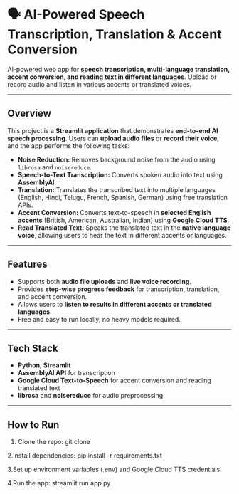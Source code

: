 

# 🗣️ AI-Powered Speech Transcription, Translation & Accent Conversion

 
AI-powered web app for **speech transcription, multi-language translation, accent conversion, and reading text in different languages**. Upload or record audio and listen in various accents or translated voices.

---

## Overview

This project is a **Streamlit application** that demonstrates **end-to-end AI speech processing**. Users can **upload audio files** or **record their voice**, and the app performs the following tasks:

- **Noise Reduction:** Removes background noise from the audio using `librosa` and `noisereduce`.
- **Speech-to-Text Transcription:** Converts spoken audio into text using **AssemblyAI**.
- **Translation:** Translates the transcribed text into multiple languages (English, Hindi, Telugu, French, Spanish, German) using free translation APIs.
- **Accent Conversion:** Converts text-to-speech in **selected English accents** (British, American, Australian, Indian) using **Google Cloud TTS**.
- **Read Translated Text:** Speaks the translated text in the **native language voice**, allowing users to hear the text in different accents or languages.

---

## Features
- Supports both **audio file uploads** and **live voice recording**.
- Provides **step-wise progress feedback** for transcription, translation, and accent conversion.
- Allows users to **listen to results in different accents or translated languages**.
- Free and easy to run locally, no heavy models required.

---

## Tech Stack
- **Python**, **Streamlit**  
- **AssemblyAI API** for transcription  
- **Google Cloud Text-to-Speech** for accent conversion and reading translated text  
- **librosa** and **noisereduce** for audio preprocessing  

---

## How to Run
1. Clone the repo: git clone <your-repo-url>
   

2.Install dependencies: pip install -r requirements.txt
  

3.Set up environment variables (.env) and Google Cloud TTS credentials.

4.Run the app: streamlit run app.py
